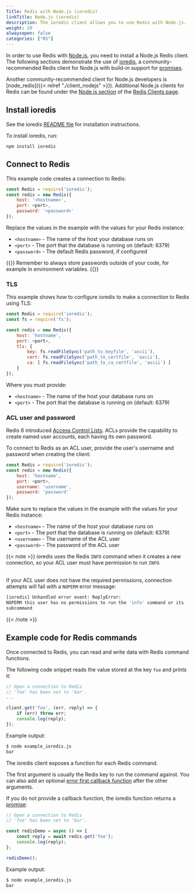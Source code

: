 ```yaml
---
Title: Redis with Node.js (ioredis)
linkTitle: Node.js (ioredis)
description: The ioredis client allows you to use Redis with Node.js.
weight: 20
alwaysopen: false
categories: ["RS"]
---
```

In order to use Redis with [Node.js](https://nodejs.org/en/), you need to install a Node.js Redis client. The following sections demonstrate the use of [ioredis](https://github.com/luin/ioredis), a community-recommended Redis client for Node.js with build-in support for [promises]((https://nodejs.dev/learn/understanding-javascript-promises)).

Another community-recommended client for Node.js developers is [node_redis]({{< relref "./client_nodejs" >}}). Additional Node.js clients for Redis can be found under the [Node.js section](https://redis.io/clients#Node.js) of the [Redis Clients page](https://redis.io/clients).

## Install ioredis

See the ioredis [README file](https://github.com/luin/ioredis/blob/master/README.md) for installation instructions.

To install ioredis, run:

    npm install ioredis 

## Connect to Redis

This example code creates a connection to Redis:

```javascript
const Redis = require('ioredis');
const redis = new Redis({
    host: '<hostname>',
    port: <port>,
    password: '<password>'
});
```

Replace the values in the example with the values for your Redis instance:

- `<hostname>` - The name of the host your database runs on
- `<port>` - The port that the database is running on (default: 6379)
- `<password>` - The default Redis password, if configured

{{<note>}}
Remember to always store passwords outside of your code, for example in environment variables.
{{</note>}}

### TLS

This example shows how to configure ioredis to make a connection to Redis using TLS:

```javascript
const Redis = require('ioredis');
const fs = require('fs');

const redis = new Redis({
    host: 'hostname',
    port: <port>,
    tls: {
        key: fs.readFileSync('path_to_keyfile', 'ascii'),
        cert: fs.readFileSync('path_to_certfile', 'ascii'),
        ca: [ fs.readFileSync('path_to_ca_certfile', 'ascii') ]
    }
});
```

Where you must provide:

- `<hostname>` - The name of the host your database runs on
- `<port>` - The port that the database is running on (default: 6379)

### ACL user and password

Redis 6 introduced [Access Control Lists](https://redis.io/topics/acl).
ACLs provide the capability to create named user accounts, each having its own password.

To connect to Redis as an ACL user, provide the user's username and password when creating the client:

```javascript
const Redis = require('ioredis');
const redis = new Redis({
    host: 'hostname',
    port: <port>,
    username: 'username',
    password: 'password'
});
```

Make sure to replace the values in the example with the values for your Redis instance:

- `<hostname>` - The name of the host your database runs on
- `<port>` - The port that the database is running on (default: 6379)
- `<username>` - The username of the ACL user
- `<password>` - The password of the ACL user

{{< note >}}
ioredis uses the Redis `INFO` command when it creates a new connection, so your ACL user must have permission to run `INFO`.<br /><br />

If your ACL user does not have the required permissions, connection attempts will fail with a `NOPERM` error message:

```sh
[ioredis] Unhandled error event: ReplyError: 
NOPERM this user has no permissions to run the 'info' command or its 
subcommand
```

{{< /note >}}

## Example code for Redis commands

Once connected to Redis, you can read and write data with Redis command functions.

The following code snippet reads the value stored at the key `foo` and prints it:

```javascript
// Open a connection to Redis
// 'foo' has been set to 'bar'.
...

client.get('foo', (err, reply) => {
    if (err) throw err;
    console.log(reply);
});
```

Example output:

```sh
$ node example_ioredis.js
bar
```

The ioredis client exposes a function for each Redis command.

The first argument is usually the Redis key to run the command against. You can also add an optional [error first callback function](https://nodejs.org/api/errors.html#error-first-callbacks) after the other arguments.

If you do not provide a callback function, the ioredis function returns a [promise](https://nodejs.dev/learn/understanding-javascript-promises):

```javascript
// Open a connection to Redis
// 'foo' has been set to 'bar'.

const redisDemo = async () => {
    const reply = await redis.get('foo');
    console.log(reply);
};

redisDemo();
```

Example output:

```sh
$ node example_ioredis.js
bar
```
